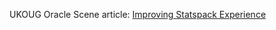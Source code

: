 UKOUG Oracle Scene article: [Improving Statspack Experience ](http://viewer.zmags.com/publication/dd9ed62b#/dd9ed62b/36)

